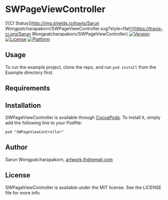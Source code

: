 # SWPageViewController

[![CI Status](http://img.shields.io/travis/Sarun Wongpatcharapakorn/SWPageViewController.svg?style=flat)](https://travis-ci.org/Sarun Wongpatcharapakorn/SWPageViewController)
[![Version](https://img.shields.io/cocoapods/v/SWPageViewController.svg?style=flat)](http://cocoadocs.org/docsets/SWPageViewController)
[![License](https://img.shields.io/cocoapods/l/SWPageViewController.svg?style=flat)](http://cocoadocs.org/docsets/SWPageViewController)
[![Platform](https://img.shields.io/cocoapods/p/SWPageViewController.svg?style=flat)](http://cocoadocs.org/docsets/SWPageViewController)

## Usage

To run the example project, clone the repo, and run `pod install` from the Example directory first.

## Requirements

## Installation

SWPageViewController is available through [CocoaPods](http://cocoapods.org). To install
it, simply add the following line to your Podfile:

    pod "SWPageViewController"

## Author

Sarun Wongpatcharapakorn, artwork.th@gmail.com

## License

SWPageViewController is available under the MIT license. See the LICENSE file for more info.

